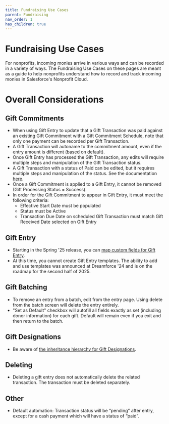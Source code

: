 ```yaml
---
title: Fundraising Use Cases
parent: Fundraising
nav_order: 1
has_children: true
---
```

# Fundraising Use Cases
For nonprofits, incoming monies arrive in various ways and can be recorded in a variety of ways. The Fundraising Use Cases on these pages are meant as a guide to help nonprofits understand how to record and track incoming monies in Salesforce's Nonprofit Cloud.

# Overall Considerations

## Gift Commitments
* When using Gift Entry to update that a Gift Transaction was paid against an existing Gift Commitment with a Gift Commitment Schedule, note that only one payment can be recorded per Gift Transaction.
* A Gift Transaction will autoname to the commitment amount, even if the entry amount is different (based on default).
* Once Gift Entry has processed the Gift Transaction, any edits will require multiple steps and manipulation of the Gift Transaction status.
* A Gift Transaction with a status of Paid can be edited, but it requires multiple steps and manipulation of the status. See the documentation [here](https://help.salesforce.com/s/articleView?id=sfdo.npc_fr_gift_transactions.htm&type=5).
* Once a Gift Commitment is applied to a Gift Entry, it cannot be removed (Gift Processing Status = Success).
* In order for the Gift Commitment to appear in Gift Entry, it must meet the following criteria:
    * Effective Start Date must be populated
    * Status must be Active
    * Transaction Due Date on scheduled Gift Transaction must match Gift Received Date selected on Gift Entry
## Gift Entry
* Starting in the Spring '25 release, you can [map custom fields for Gift Entry](https://help.salesforce.com/s/articleView?id=release-notes.rn_fundraising_improve_donor_relations_and_track_the_impact_of_gifts.htm&release=254&type=5).
* At this time, you cannot create Gift Entry templates. The ability to add and use templates was announced at Dreamforce '24 and is on the roadmap for the second half of 2025.
## Gift Batching
* To remove an entry from a batch, edit from the entry page. Using delete from the batch screen will delete the entry entirely.
* "Set as Default" checkbox will autofill all fields exactly as set (including donor information) for each gift. Default will remain even if you exit and then return to the batch.
## Gift Designations
* Be aware of [the inheritance hierarchy for Gift Designations](https://help.salesforce.com/s/articleView?id=sfdo.npc_fr_manage_designations.htm&type=5).
## Deleting 
* Deleting a gift entry does not automatically delete the related transaction.  The transaction must be deleted separately.
## Other
* Default automation: Transaction status will be “pending” after entry, except for a cash payment which will have a status of “paid”.

